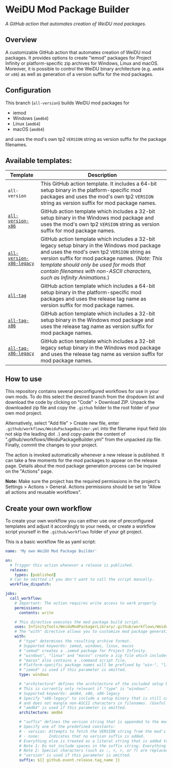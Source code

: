 # WeiDU Mod Package Builder
*A GitHub action that automates creation of WeiDU mod packages.*

## Overview

A customizable GitHub action that automates creation of WeiDU mod packages. It provides options to create "iemod" packages for Project Infinity or platform-specific zip archives for Windows, Linux and macOS. Moreover, it is possible to control the WeiDU binary architecture (e.g. `amd64` or `x86`) as well as generation of a version suffix for the mod packages.

## Configuration

This branch (`all-version`) builds WeiDU mod packages for
- iemod
- Windows (`amd64`)
- Linux (`amd64`)
- macOS (`amd64`)

and uses the mod's own tp2 `VERSION` string as version suffix for the package filenames.

## Available templates:

| Template | Description |
| -------- | ----------- |
| `all-version` | This GitHub action template. It includes a 64-bit setup binary in the platform-specific mod packages and uses the mod's own tp2 `VERSION` string as version suffix for mod package names. |
| [`all-version-x86`](../../tree/all-version-x86) | GitHub action template which includes a 32-bit setup binary in the Windows mod package and uses the mod's own tp2 `VERSION` string as version suffix for mod package names. |
| [`all-version-x86-legacy`](../../tree/all-version-x86-legacy) | GitHub action template which includes a 32-bit legacy setup binary in the Windows mod package and uses the mod's own tp2 `VERSION` string as version suffix for mod package names. (*Note: This template should only be used for mods that contain filenames with non-ASCII characters, such as Infinity Animations.*) |
| [`all-tag`](../../tree/all-tag) | GitHub action template which includes a 64-bit setup binary in the platform-specific mod packages and uses the release tag name as version suffix for mod package names. |
| [`all-tag-x86`](../../tree/all-tag-x86) | GitHub action template which includes a 32-bit setup binary in the Windows mod package and uses the release tag name as version suffix for mod package names. |
| [`all-tag-x86-legacy`](../../tree/all-tag-x86-legacy) | GitHub action template which includes a 32-bit legacy setup binary in the Windows mod package and uses the release tag name as version suffix for mod package names. |

## How to use

This repository contains several preconfigured workflows for use in your own mods. To do this select the desired branch from the dropdown list and download the code by clicking on "Code" > Download ZIP. Unpack the downloaded zip file and copy the `.github` folder to the root folder of your own mod project.

Alternatively, select "Add file" > Create new file, enter `.github/workflows/WeiduPackageBuilder.yml` into the filename input field (do not skip the leading dot `.`) and copy-paste the content of ".github/workflows/WeiduPackageBuilder.yml" from the unpacked zip file. Finally, commit the changes to your project.

The action is invoked automatically whenever a new release is published. It can take a few moments for the mod packages to appear on the release page. Details about the mod package generation process can be inquired on the "Actions" page.

**Note:** Make sure the project has the required permissions in the project's Settings > Actions > General. Actions permissions should be set to "Allow all actions and reusable workflows".

## Create your own workflow

To create your own workflow you can either use one of preconfigured templates and adjust it accordingly to your needs, or create a workflow script yourself in the `.github/workflows` folder of your git project.

This is a basic workflow file as yaml script:
```yaml
name: 'My own WeiDU Mod Package Builder'

on:
  # Trigger this action whenever a release is published.
  release:
    types: [published]
  # Can be omitted if you don't want to call the script manually.
  workflow_dispatch:

jobs:
  call_workflow:
    # Important: The action requires write access to work properly
    permissions:
      contents: write

    # This directive executes the mod package build script.
    uses: InfinityTools/WeiduModPackagerLibrary/.github/workflows/WeiduModPackagerLibrary.yml@master
    # The "with" directive allows you to customize mod package generation.
    with:
      # "type" determines the resulting archive format.
      # Supported keywords: iemod, windows, linux, macos
      # "iemod" creates a .iemod package for Project Infinity.
      # "windows", "linux" and "macos" create a zip file which includes a compatible setup binary.
      # "macos" also contains a .command script file.
      # Platform-specific package names will be prefixed by "win-", "lin-" and "mac-" respectively.
      # "iemod" is used if this parameter is omitted.
      type: windows

      # "architecture" defines the architecture of the included setup binary.
      # This is currently only relevant if "type" is "windows".
      # Supported keywords: amd64, x86, x86-legacy
      # Specify "x86-legacy" to include a setup binary that is still compatible with older Windows versions
      # and does not mangle non-ASCII characters in filenames. (Useful for mods such as Infinity Animations.)
      # "amd64" is used if this parameter is omitted.
      architecture: amd64

      # "suffix" defines the version string that is appended to the mod package filename.
      # Specify one of the predefined constants:
      # - version: Attempts to fetch the VERSION string from the mod's own tp2 file.
      # - none:    Indicates that no version suffix is added.
      # Everything else is treated as a literal string that is added to the mod package name.
      # Note 1: Do not include spaces in the suffix string. Everything after the first space is discarded by the action.
      # Note 2: Special characters (such as :, <, >, or ?) are replaced by underscores.
      # "version" is used if this parameter is omitted.
      suffix: ${{ github.event.release.tag_name }}
```

